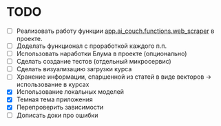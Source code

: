 # TODO

- [ ] Реализовать работу функции [app.ai_couch.functions.web_scraper](./app/ai_couch/functions/web_scraper.py) в проекте.
- [ ] Доделать функционал с проработкой каждого п.п.
- [ ] Использовать наработки Блума в проекте (опционально)
- [ ] Сделать создание тестов (отдельный микросервис)
- [ ] Сделать визуализацию загрузки курса
- [ ] Хранение информации, спаршенной из статей в виде векторов -> использование в курсах
- [x] Использование локальных моделей
- [x] Темная тема приложения
- [x] Перепроверить зависимости
- [ ] Дописать доки про ошибки
